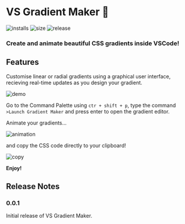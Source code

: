 # VS Gradient Maker 🎨
![installs](https://img.shields.io/visual-studio-marketplace/azure-devops/installs/total/TheBuilder.vs-gradient-maker?color=107c10&label=Installs&style=flat-square)
![size](https://img.shields.io/github/repo-size/P0u4a/vs-gradient-maker?color=blue&label=Repo%20Size&style=flat-square)
![release](https://img.shields.io/visual-studio-marketplace/last-updated/TheBuilder.vs-gradient-maker?color=blueviolet&label=Latest%20Release&style=flat-square)
### Create and animate beautiful CSS gradients inside VSCode!
## Features
Customise linear or radial gradients using a graphical user interface, recieving real-time updates as you design your gradient.

![demo](https://user-images.githubusercontent.com/66873325/203765292-86537bab-651f-4f8a-95d5-5f3de488f25c.png)

Go to the Command Palette using ```ctr + shift + p```, type the command ```>Launch Gradient Maker``` and press enter to open the gradient editor.

Animate your gradients...

![animation](https://user-images.githubusercontent.com/66873325/203764639-dce05cec-02b8-425d-a883-0b877fc9440e.gif)

and copy the CSS code directly to your clipboard!

![copy](https://user-images.githubusercontent.com/66873325/203764713-2e8313cc-603a-4816-9641-278b4a7441da.gif)

**Enjoy!**

## Release Notes
### 0.0.1
Initial release of VS Gradient Maker. 
